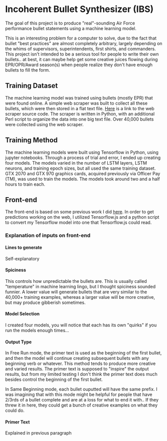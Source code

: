 # Incoherent Bullet Synthesizer (IBS)

The goal of this project is to produce "real"-sounding Air Force performance bullet statements using a machine learning model. 

This is an interesting problem for a computer to solve, due to the fact that bullet "best practices" are almost completely arbitrary,
 largely depending on the whims of supervisors, superintendents, first shirts, and commanders. This project isn't intended to be a serious
 tool for people to write their own bullets.. at best, it can maybe help get some creative juices flowing during EPR/OPR/Award season(s)
 when people realize they don't have enough bullets to fill the form.

## Training Dataset

The machine learning model was trained using bullets (mostly EPR) that were found online. A simple web scraper was built to collect all these bullets, which were then
 stored in a flat text file. [Here](https://github.com/AF-VCD/bullet-scraper) is a link to the web scraper source code. The scraper
 is written in Python, with an additional Perl script to organize the data into one big text file. Over 40,000 bullets were collected using the web scraper. 

## Training Method

The machine learning models were built using Tensorflow in Python, using jupyter notebooks. Through a process of trial and error, I ended up creating four models. The models varied in the number of LSTM layers, LSTM neurons, and training epoch sizes, but all used the same training dataset. GTX 2070 and GTX 970 graphics cards, acquired previously via Officer Pay (TM), was used to train the models. The models took around two and a half hours to train each. 

## Front-end

The front-end is based on some previous work I did [here](https://github.com/EA-Pods-Team/bullets-web). In order to get predictions working on the web, I utilized Tensorflow.js and a python script to convert my Tensorflow model into one that Tensorflow.js could read.  

### Explanation of inputs on front-end

#### Lines to generate

Self-explanatory

#### Spiciness

This controls how unpredictable the bullets are. This is usually called "temperature" in machine learning lingo, but I thought spiciness sounded funnier.
 A lower value will generate bullets that are very similar to the 40,000+ training examples, whereas a larger value will be more creative, but may produce gibberish sometimes.

#### Model Selection

I created four models, you will notice that each has its own "quirks" if you run the models enough times...

#### Output Type

In Free Run mode, the primer text is used as the beginning of the first bullet, and then the model will continue creating subsequent bullets with any beginning verb or whatever. This method tends to produce more creative and varied results. The primer text is supposed to "inspire" the output results, but from my limited testing I don't think the primer text does much besides control the beginning of the first bullet.

In Same Beginning mode, each bullet ouputted will have the same prefix. I was imagining that with this mode might be helpful for people that have 2/3rds of a bullet complete and are at a loss for what to end it with.. If they threw it in here, they could get a bunch of creative examples on what they could do.

#### Primer Text

Explained in previous paragraph



